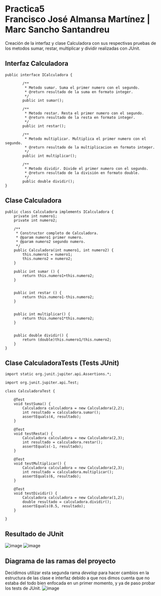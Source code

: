 # Practica5 <br> Francisco José Almansa Martínez | Marc Sancho Santandreu
Creación de la interfaz y clase Calculadora con sus respectivas pruebas de los metodos sumar, restar, multiplicar y dividir realizadas con JUnit.
## Interfaz Calculadora
```
public interface ICalculadora {

		/**
		 * Metodo sumar. Suma el primer numero con el segundo.
		 * @return resultado de la suma en formato integer.
		 */
		public int sumar();

		/**
		 * Metodo restar. Resta el primer numero con el segundo.
		 * @return resultado de la resta en formato integer.
		 */
		public int restar();
		
		/**
		 * Metodo multiplicar. Multiplica el primer numero con el segundo.
		 * @return resultado de la multiplicacion en formato integer.
		 */
		public int multiplicar();
		
		/**
		 * Metodo dividir. Divide el primer numero con el segundo.
		 * @return resultado de la división en formato double.
		 */
		public double dividir();
}
```

## Clase Calculadora
```
public class Calculadora implements ICalculadora {
	private int numero1;
	private int numero2;
	
	/**
	 * Constructor completo de Calculadora.
	 * @param numero1 primer numero.
	 * @param numero2 segundo numero.
	 */
	public Calculadora(int numero1, int numero2) {
		this.numero1 = numero1;
		this.numero2 = numero2;
	}
	
	public int sumar () {
		return this.numero1+this.numero2;
	}
	
	
	public int restar () {
		return this.numero1-this.numero2;
	}
	
	
	public int multiplicar() {
		return this.numero1*this.numero2;
	}
	

	public double dividir() {
		return (double)this.numero1/this.numero2;
	}
}
```

## Clase CalculadoraTests (Tests JUnit)
```
import static org.junit.jupiter.api.Assertions.*;

import org.junit.jupiter.api.Test;

class CalculadoraTest {

	@Test
	void testSuma() {
		Calculadora calculadora = new Calculadora(2,2);
		int resultado = calculadora.sumar();
		assertEquals(4, resultado);
	}

	@Test
	void testResta() {
		Calculadora calculadora = new Calculadora(2,3);
		int resultado = calculadora.restar();
		assertEquals(-1, resultado);
	}

	@Test
	void testMultiplicar() {
		Calculadora calculadora = new Calculadora(2,3);
		int resultado = calculadora.multiplicar();
		assertEquals(6, resultado);
	}

	@Test
	void testDividir() {
		Calculadora calculadora = new Calculadora(1,2);
		double resultado = calculadora.dividir();
		assertEquals(0.5, resultado);
	}

}
```

## Resultado de JUnit
![image](https://user-images.githubusercontent.com/91600940/168426621-d7cbd620-1931-4353-af29-c26df41cd130.png)
![image](https://user-images.githubusercontent.com/91600940/168426639-4537d44d-c057-4160-b7d5-f1935a31e209.png)

## Diagrama de las ramas del proyecto
Decidimos utilizar esta segunda rama *develop* para hacer cambios en la estructura de las clase e interfaz debido a que nos dimos cuenta que no estaba del todo bien enfocada en un primer momento, y ya de paso probar los tests de JUnit.
![image](https://user-images.githubusercontent.com/91600940/168426822-b09b5dc2-fad0-463f-bba5-29355e3193bc.png)

